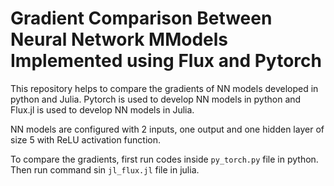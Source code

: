 # Gradient Comparison Between Neural Network MModels Implemented using Flux and Pytorch

This repository helps to compare the gradients of NN models developed in python and Julia. Pytorch is used to develop NN  models in python and Flux.jl is used to develop NN models in Julia.

NN models are configured with 2 inputs, one output and one hidden layer of size 5 with ReLU activation function.

To compare the gradients, first run codes inside `py_torch.py` file in python. Then run command sin `jl_flux.jl` file in julia. 